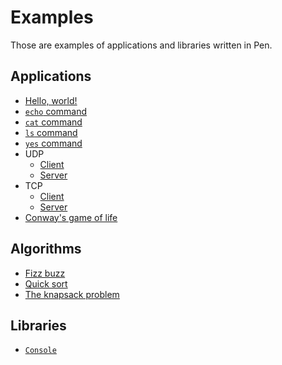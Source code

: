 # Examples

Those are examples of applications and libraries written in Pen.

## Applications

- [Hello, world!](hello-world)
- [`echo` command](echo)
- [`cat` command](cat)
- [`ls` command](ls)
- [`yes` command](yes)
- UDP
  - [Client](udp-client)
  - [Server](udp-server)
- TCP
  - [Client](tcp-client)
  - [Server](tcp-server)
- [Conway's game of life](life-game)

## Algorithms

- [Fizz buzz](algorithms/fizz-buzz)
- [Quick sort](algorithms/quick-sort)
- [The knapsack problem](algorithms/knapsack)

## Libraries

- [`Console`](console)

